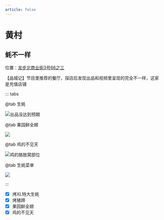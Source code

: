 ```yaml
---
article: false
---
```


# 黄村

## 蚝不一样

<i class="fa-solid fa-location-dot"></i> 位置：<a href="https://ditu.amap.com/place/B0FFIZKPWU" target="_blank">龙步北商业街3号66之三</a>

【品城记】节目里推荐的餐厅，探店后发现出品和视频里呈现的完全不一样，这家是充值店铺

::: tabs

@tab 生蚝

![出品没达到预期](https://img.sherry4869.com/blog/life/food/china/guangdong/guangzhou/th/hc/hbyy/1.jpg)

@tab 果园鲜全翅

![](https://img.sherry4869.com/blog/life/food/china/guangdong/guangzhou/th/hc/hbyy/2.jpg)

@tab 鸡的不见天

![鸡的胳肢窝部位](https://img.sherry4869.com/blog/life/food/china/guangdong/guangzhou/th/hc/hbyy/3.jpg)

@tab 生蚝菜单

![](https://img.sherry4869.com/blog/life/food/china/guangdong/guangzhou/th/hc/hbyy/4.jpg)

:::

- [x] 烤XL特大生蚝
- [x] 烤猪蹄
- [x] 果园鲜全翅
- [x] 鸡的不见天